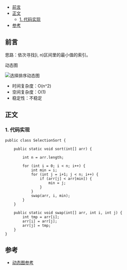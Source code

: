 <!-- TOC -->
- [前言](#前言)
- [正文](#正文)
    - [1. 代码实现](#1-代码实现)
- [参考](#参考)
<!-- /TOC -->

## 前言

思路：依次寻找[i, n)区间里的最小值的索引。

动态图

![选择排序动态图](https://github.com/coderbruis/AlgorithmsInJava/blob/master/notes/pictures/selectionSort.gif)

- 时间复杂度：O(n^2)
- 空间复杂度：O(1)
- 稳定性：不稳定

## 正文

### 1. 代码实现

```
public class SelectionSort {
    
    public static void sort(int[] arr) {
        
        int n = arr.length;

        for (int i = 0; i < n; i++) {
            int min = i;
            for (int j = i+1; j < n; i++) {
                if (arr[j] < arr[min]) {
                    min = j;
                }
            }
            swap(arr, i, min);
        }
    }

    public static void swap(int[] arr, int i, int j) {
        int tmp = arr[i];
        arr[i] = arr[j];
        arr[j] = tmp;
    }
}
```

## 参考

- [动态图参考](https://www.runoob.com/w3cnote/bubble-sort.html)
